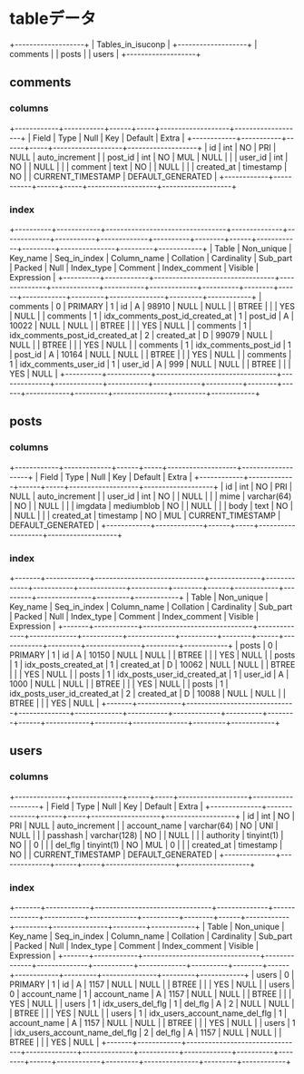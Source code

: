 # tableデータ
+-------------------+
| Tables_in_isuconp |
+-------------------+
| comments          |
| posts             |
| users             |
+-------------------+

## comments
### columns
+------------+-----------+------+-----+-------------------+-------------------+
| Field      | Type      | Null | Key | Default           | Extra             |
+------------+-----------+------+-----+-------------------+-------------------+
| id         | int       | NO   | PRI | NULL              | auto_increment    |
| post_id    | int       | NO   | MUL | NULL              |                   |
| user_id    | int       | NO   |     | NULL              |                   |
| comment    | text      | NO   |     | NULL              |                   |
| created_at | timestamp | NO   |     | CURRENT_TIMESTAMP | DEFAULT_GENERATED |
+------------+-----------+------+-----+-------------------+-------------------+

### index
+----------+------------+---------------------------------+--------------+-------------+-----------+-------------+----------+--------+------+------------+---------+---------------+---------+------------+
| Table    | Non_unique | Key_name                        | Seq_in_index | Column_name | Collation | Cardinality | Sub_part | Packed | Null | Index_type | Comment | Index_comment | Visible | Expression |
+----------+------------+---------------------------------+--------------+-------------+-----------+-------------+----------+--------+------+------------+---------+---------------+---------+------------+
| comments |          0 | PRIMARY                         |            1 | id          | A         |       98910 |     NULL |   NULL |      | BTREE      |         |               | YES     | NULL       |
| comments |          1 | idx_comments_post_id_created_at |            1 | post_id     | A         |       10022 |     NULL |   NULL |      | BTREE      |         |               | YES     | NULL       |
| comments |          1 | idx_comments_post_id_created_at |            2 | created_at  | D         |       99079 |     NULL |   NULL |      | BTREE      |         |               | YES     | NULL       |
| comments |          1 | idx_comments_post_id            |            1 | post_id     | A         |       10164 |     NULL |   NULL |      | BTREE      |         |               | YES     | NULL       |
| comments |          1 | idx_comments_user_id            |            1 | user_id     | A         |         999 |     NULL |   NULL |      | BTREE      |         |               | YES     | NULL       |
+----------+------------+---------------------------------+--------------+-------------+-----------+-------------+----------+--------+------+------------+---------+---------------+---------+------------+

## posts
### columns
+------------+-------------+------+-----+-------------------+-------------------+
| Field      | Type        | Null | Key | Default           | Extra             |
+------------+-------------+------+-----+-------------------+-------------------+
| id         | int         | NO   | PRI | NULL              | auto_increment    |
| user_id    | int         | NO   |     | NULL              |                   |
| mime       | varchar(64) | NO   |     | NULL              |                   |
| imgdata    | mediumblob  | NO   |     | NULL              |                   |
| body       | text        | NO   |     | NULL              |                   |
| created_at | timestamp   | NO   | MUL | CURRENT_TIMESTAMP | DEFAULT_GENERATED |
+------------+-------------+------+-----+-------------------+-------------------+

### index
+-------+------------+------------------------------+--------------+-------------+-----------+-------------+----------+--------+------+------------+---------+---------------+---------+------------+
| Table | Non_unique | Key_name                     | Seq_in_index | Column_name | Collation | Cardinality | Sub_part | Packed | Null | Index_type | Comment | Index_comment | Visible | Expression |
+-------+------------+------------------------------+--------------+-------------+-----------+-------------+----------+--------+------+------------+---------+---------------+---------+------------+
| posts |          0 | PRIMARY                      |            1 | id          | A         |       10150 |     NULL |   NULL |      | BTREE      |         |               | YES     | NULL       |
| posts |          1 | idx_posts_created_at         |            1 | created_at  | D         |       10062 |     NULL |   NULL |      | BTREE      |         |               | YES     | NULL       |
| posts |          1 | idx_posts_user_id_created_at |            1 | user_id     | A         |        1000 |     NULL |   NULL |      | BTREE      |         |               | YES     | NULL       |
| posts |          1 | idx_posts_user_id_created_at |            2 | created_at  | D         |       10088 |     NULL |   NULL |      | BTREE      |         |               | YES     | NULL       |
+-------+------------+------------------------------+--------------+-------------+-----------+-------------+----------+--------+------+------------+---------+---------------+---------+------------+

## users
### columns
+--------------+--------------+------+-----+-------------------+-------------------+
| Field        | Type         | Null | Key | Default           | Extra             |
+--------------+--------------+------+-----+-------------------+-------------------+
| id           | int          | NO   | PRI | NULL              | auto_increment    |
| account_name | varchar(64)  | NO   | UNI | NULL              |                   |
| passhash     | varchar(128) | NO   |     | NULL              |                   |
| authority    | tinyint(1)   | NO   |     | 0                 |                   |
| del_flg      | tinyint(1)   | NO   | MUL | 0                 |                   |
| created_at   | timestamp    | NO   |     | CURRENT_TIMESTAMP | DEFAULT_GENERATED |
+--------------+--------------+------+-----+-------------------+-------------------+

### index
+-------+------------+--------------------------------+--------------+--------------+-----------+-------------+----------+--------+------+------------+---------+---------------+---------+------------+
| Table | Non_unique | Key_name                       | Seq_in_index | Column_name  | Collation | Cardinality | Sub_part | Packed | Null | Index_type | Comment | Index_comment | Visible | Expression |
+-------+------------+--------------------------------+--------------+--------------+-----------+-------------+----------+--------+------+------------+---------+---------------+---------+------------+
| users |          0 | PRIMARY                        |            1 | id           | A         |        1157 |     NULL |   NULL |      | BTREE      |         |               | YES     | NULL       |
| users |          0 | account_name                   |            1 | account_name | A         |        1157 |     NULL |   NULL |      | BTREE      |         |               | YES     | NULL       |
| users |          1 | idx_users_del_flg              |            1 | del_flg      | A         |           2 |     NULL |   NULL |      | BTREE      |         |               | YES     | NULL       |
| users |          1 | idx_users_account_name_del_flg |            1 | account_name | A         |        1157 |     NULL |   NULL |      | BTREE      |         |               | YES     | NULL       |
| users |          1 | idx_users_account_name_del_flg |            2 | del_flg      | A         |        1157 |     NULL |   NULL |      | BTREE      |         |               | YES     | NULL       |
+-------+------------+--------------------------------+--------------+--------------+-----------+-------------+----------+--------+------+------------+---------+---------------+---------+------------+
